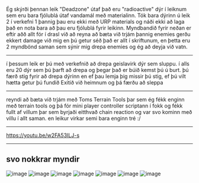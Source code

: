 Ég skýrði þennan leik "Deadzone" útaf það eru "radioactive" dýr í leiknum sem eru bara fjólublá útaf vandamál með materialinn. Tók bara dýrinn ú leik 2 í verkefni 1 þannig þau eru ekki með URP materials og náði ekki að laga það en nota bara að þau eru fjólublá fyrir leikinn. Myndbandið fyrir neðan er eftir aðð allt fór í drasl við að reyna að bæta við trjám þannig enemies gerðu ekkert damage við mig en þú getur séð það er allt í skriftunum, en þetta eru 2 myndbönd saman sem sýnir mig drepa enemies og ég að deyja við vatn.

------------------------------

í þessum leik er þú með verkefnið að drepa geislavirk dýr sem sluppu. í alls eru 20 dýr sem þú þarft að drepa og þegar það er búið kemst þú ú burt. þú færð stig fyrir að drepa dýrinn en ef þau lemja þig missir þú stig, ef þú vilt hætta getur þú fundið Exitið við heimnum og þá færðu að sleppa

------------------------------
reyndi að bæta við trjám með Toms Terrain Tools þar sem ég fékk enginn með terrain tools og þá fór mini player controller scriptann í fokk og fékk fullt af villum þar sem byrjaði eitthvað chain reaction og var svo kominn með villu í allt saman. en leikur virkar semi bara enginn tré :/

------------------------------

https://youtu.be/w2FA53ILJ-s

------------------------------
svo nokkrar myndir
-----------------------------
![image](https://user-images.githubusercontent.com/70168436/234398481-9a84b82d-4feb-432b-8be0-83f0ef1cb78b.png)
![image](https://user-images.githubusercontent.com/70168436/234398521-1f281f6a-8422-4692-8649-26020775c30d.png)
![image](https://user-images.githubusercontent.com/70168436/234398565-6e31bc58-ff73-4486-afd1-af6b4087582d.png)
![image](https://user-images.githubusercontent.com/70168436/234398590-76695cfb-7b61-4a85-b1b5-12b2367cb2a6.png)
![image](https://user-images.githubusercontent.com/70168436/234398713-c106bfad-e86e-4644-a044-dd2360aea44e.png)
![image](https://user-images.githubusercontent.com/70168436/234398839-2987d444-d3fe-4381-8bb8-d4609cf5a203.png)
![image](https://user-images.githubusercontent.com/70168436/234398979-c367f7e0-38b0-40c4-9dc5-50b38738538b.png)
